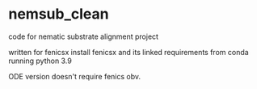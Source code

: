# nemsub_clean
code for nematic substrate alignment project

written for fenicsx
install fenicsx and its linked requirements from conda
running python 3.9

ODE version doesn't require fenics obv.
